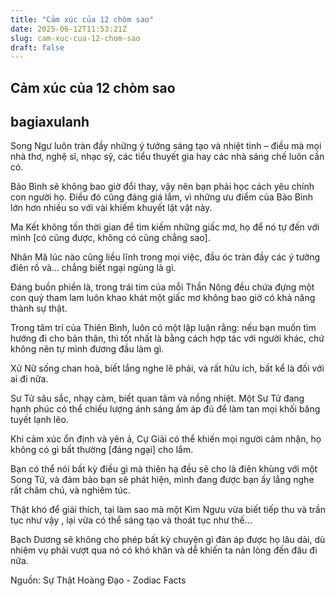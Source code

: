 ```yaml
---
title: "Cảm xúc của 12 chòm sao"
date: 2025-06-12T11:53:21Z
slug: cam-xuc-cua-12-chom-sao
draft: false
---
```


## Cảm xúc của 12 chòm sao

## bagiaxulanh

Song Ngư luôn tràn đầy những ý tưởng sáng tạo và nhiệt tình – điều mà mọi nhà thơ, nghệ sĩ, nhạc sỹ, các tiểu thuyết gia hay các nhà sáng chế luôn cần có.​

Bảo Bình sẽ không bao giờ đổi thay, vậy nên bạn phải học cách yêu chính con người họ. Điều đó cũng đáng giá lắm, vì những ưu điểm của Bảo Bình lớn hơn nhiều so với vài khiếm khuyết lặt vặt này.​

Ma Kết không tốn thời gian để tìm kiếm những giấc mơ, họ để nó tự đến với mình [có cũng được, không ​có cũng chẳng sao].

Nhân Mã lúc nào cũng liều lĩnh trong mọi việc, đầu óc tràn đầy các ý tưởng điên rồ và… chẳng biết ngại ngùng là gì.

Đáng buồn phiền là, trong trái tim của mỗi Thần Nông đều chứa đựng một con quỷ tham lam luôn khao khát một giấc mơ không bao giờ có khả năng thành sự thật.

Trong tâm trí của Thiên Bình, luôn có một lập luận rằng: nếu bạn muốn tìm hướng đi cho bản thân, thì tốt nhất là bằng cách hợp tác với người khác, chứ không nên tự mình đương đầu làm gì.

Xử Nữ sống chan hoà, biết lắng nghe lẽ phải, và rất hữu ích, bất kể là đối với ai đi nữa.

Sư Tử sâu sắc, nhạy cảm, biết quan tâm và nồng nhiệt. Một Sư Tử đang hạnh phúc có thể chiếu lượng ánh sáng ấm áp đủ để làm tan mọi khối băng tuyết lạnh lẽo.

Khi cảm xúc ổn định và yên ả, Cự Giải có thể khiến mọi người cảm nhận, họ không có gì bất thường [đáng ngại] cho lắm.

Bạn có thể nói bất kỳ điều gì mà thiên hạ đều sẽ cho là điên khùng với một Song Tử, và đảm bảo bạn sẽ phát hiện, mình đang được bạn ấy lắng nghe rất chăm chú, và nghiêm túc.

Thật khó để giải thích, tại làm sao mà một Kim Ngưu vừa biết tiếp thu và trần tục như vậy , lại vừa có thể sáng tạo và thoát tục như thế…

Bạch Dương sẽ không cho phép bất kỳ chuyện gì đàn áp được họ lâu dài, dù nhiệm vụ phải vượt qua nó có khó khăn và dễ khiến ta nản lòng đến đâu đi nữa.​
 


Nguồn: Sự Thật Hoàng Đạo - Zodiac Facts​